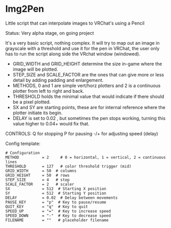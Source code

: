 # Img2Pen
Little script that can interpolate images to VRChat's using a Pencil

Status: Very alpha stage, on going project

It's a very basic script, nothing complex.
It will try to map out an image in grayscale with a threshold and use it for the pen in VRChat,
the user only has to run the script along side the VRchat window (windowed).

* GRID_WIDTH and GRID_HEIGHT determine the size in-game where the image will be plotted.
* STEP_SIZE and SCALE_FACTOR are the ones that can give more or less detail by adding padding and enlargement.
* METHODS, 0 and 1 are simple vert/horz plotters and 2 is a continuous plotter from left to right and back.
* THRESHOLD holds the minimal value that would indicate if there should be a pixel plotted.
* SX and SY are starting points, these are for internal reference where the plotter initiate its begin.
* DELAY is set to 0.02 , but sometimes the pen stops working, turning this value higher to 0.04+ would fix that.

CONTROLS:
Q for stopping
P for pausing
-/+ for adjusting speed (delay)

Config template:
```
# Configuration
METHOD          = 2     # 0 = horizontal, 1 = vertical, 2 = continuous lines
THRESHOLD       = 127   # color threshold trigger (mid)
GRID_WIDTH      = 50  # columns
GRID_HEIGHT     = 50  # rows
STEP_SIZE       = 4   # step
SCALE_FACTOR    = 2   # scaler
SX              = 512  # Starting X position
SY              = 512  # Starting Y position
DELAY           = 0.02  # Delay between movements
PAUSE_KEY       = "p"  # Key to pause/resume
QUIT_KEY        = "q"  # Key to quit
SPEED_UP        = "="  # Key to increase speed
SPEED_DOWN      = "-"  # Key to decrease speed
FILENAME        = ""   # placeholder filename
```

